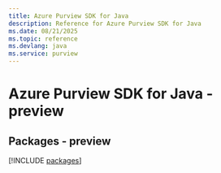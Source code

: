 ```yaml
---
title: Azure Purview SDK for Java
description: Reference for Azure Purview SDK for Java
ms.date: 08/21/2025
ms.topic: reference
ms.devlang: java
ms.service: purview
---
```

# Azure Purview SDK for Java - preview
## Packages - preview
[!INCLUDE [packages](purview-index.md)]